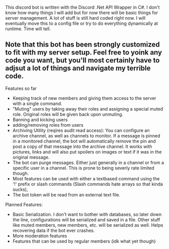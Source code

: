 This discord bot is written with the Discord .Net API Wrapper in C#. I don't know how many things I will add but for now there will be basic things for server management. A lot of stuff is still hard coded right now. I will eventually move this to a config file or try to do everything dynamically at runtime. Time will tell.

## Note that this bot has been strongly customized to fit with my server setup. Feel free to yoink any code you want, but you'll most certainly have to adjsut a lot of things and navigate my terrible code.

Features so far
- Keeping track of new members and giving them access to the server with a single command.
- "Muting" users by taking away their roles and assigning a special muted role. Original roles will be given back upon unmuting.
- Banning and kicking users
- adding/removing roles from users
- Archiving Utility (reqires audit read access): You can configure an archive channel, as well as channels to monitor. If a message is pinned in a monitored channel, the bot will automatically remove the pin and post a copy of that message into the archive channel. It works with pictures, links and will also put spoilers on images or text if it was in the original message.
- The bot can purge messages. Either just generally in a channel or from a specific user in a channel. This is prone to being severly rate limited though.
- Most features can be used with either a textbased command using the '!' prefix or slash commands (Slash commands hate arrays so that kinda sucks),
- The bot token will be read from an external text file.


Planned Features:
- Basic Serialization. I don't want to bother with databases, so later down the line, configurations will be serialized and saved in a file. Other stuff like muted members, new members, etc. will be serialized as well. Helps recovering data if the bot ever crashes.
- More moderation features
- Features that can be used by regular members (idk what yet though)
